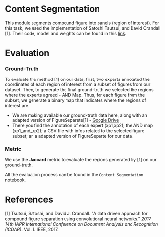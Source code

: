 # Content Segmentation 

This module segments  compound figure into panels (region of interest). For this task, we used the implementation of Satoshi Tsutsui, and David Crandall [1]. Their code, model and weights can be found in this [link](https://github.com/apple2373/figure-separator). 

# Evaluation

### Ground-Truth

To evaluate the method [1] on our data, first, two experts annotated the coordinates of each region of interest from a subset of figures from our dataset. Then, to generate the final ground-truth we selected the regions where the experts agreed - AND Map. Thus, for each figure from the subset, we generate a binary map that indicates where the regions of interest are.

- We are making available our ground-truth data here, along with an adapted version of FigureSeparete[1] - [Google Drive](https://drive.google.com/file/d/1PSrtJ5RK9Xy3mX0EBwR9ICz_ot8ytaSD/view?usp=sharing) 
- There you find the annotation of each expert (xp1,xp2); the AND map (xp1_and_xp2); a CSV file with infos related to the selected figure subset; an a adapted version of FigureSeparte for our data.

### Metric

We use the **Jaccard** metric to evaluate the regions generated by [1] on our ground-truth.

All the evaluation process can be found in the `Content Segmentation` notebook.

# References

[1] Tsutsui, Satoshi, and David J. Crandall. "A data driven approach for compound figure separation using convolutional neural networks." *2017 14th IAPR International Conference on Document Analysis and Recognition (ICDAR)*. Vol. 1. IEEE, 2017.
